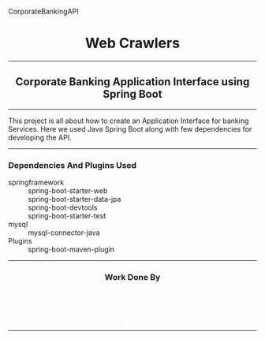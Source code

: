 CorporateBankingAPI

<div align="center">

<h1>Web Crawlers</h1>
<hr>
<h2>Corporate Banking Application Interface using Spring Boot</h2>
</div><hr>
 <p>
This project is all about how to create an Application Interface for banking Services. Here we used Java Spring Boot
along with few dependencies for developing the API. 
</p><hr>
<h3>Dependencies And Plugins Used</h3>
<dl>
<dt>springframework</dt>
<dd>spring-boot-starter-web</dd>
<dd>spring-boot-starter-data-jpa</dd>
<dd>spring-boot-devtools</dd>
<dd>spring-boot-starter-test</dd>
<dt>mysql</dt>
<dd>mysql-connector-java</dd>
<dt>Plugins</dt>
<dd>spring-boot-maven-plugin</dd>
</dl>
<hr>
<div align="center">
<h3>Work Done By</h3>
<marquee behavior="scroll" direction="up" scrollamount="4" ><center>
<b>Dwabzy</b> <br>
<b>Nitinmano K</b> <br>
<b>Velan K </b> <br>
<b>Prajeshwar V </b> <br>
</center>
</marquee>
</div>
<hr>

